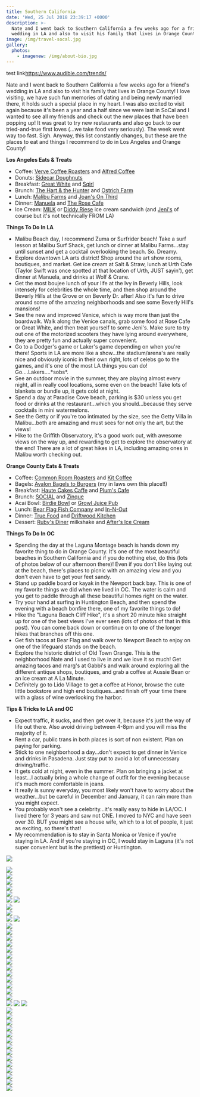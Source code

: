 ```yaml
---
title: Southern California
date: 'Wed, 25 Jul 2018 23:39:17 +0000'
description: >-
  Nate and I went back to Southern California a few weeks ago for a friend's
  wedding in LA and also to visit his family that lives in Orange County!
image: /img/travel-socal.jpg
gallery:
  photos:
    - imagenew: /img/about-bio.jpg
---
```

test link<https://www.audible.com/trends/>

Nate and I went back to Southern California a few weeks ago for a friend's wedding in LA and also to visit his family that lives in Orange County! I love visiting, we have such fun memories of dating and being newly married there, it holds such a special place in my heart. I was also excited to visit again because it's been a year and a half since we were last in SoCal and I wanted to see all my friends and check out the new places that have been popping up! It was great to try new restaurants and also go back to our tried-and-true first loves (...we take food very seriously). The week went way too fast. Sigh. Anyway, this list constantly changes, but these are the places to eat and things I recommend to do in Los Angeles and Orange County!

**Los Angeles Eats & Treats**

* Coffee: [Verve Coffee Roasters](https://www.instagram.com/vervecoffee/) and [Alfred Coffee](https://www.instagram.com/alfred/)
* Donuts: [Sidecar Doughnuts](https://www.instagram.com/sidecardoughnuts/)
* Breakfast: [Great White](https://www.instagram.com/greatwhitevenice/) and [Sqirl](https://www.instagram.com/sqirlla/)
* Brunch: [The Hart & the Hunter](https://www.instagram.com/handtheh/) and [Ostrich Farm](https://www.instagram.com/ostrichfarmla/)
* Lunch: [Malibu Farms](https://www.instagram.com/malibufarm/) and [Joan's On Third](https://www.instagram.com/joansonthird/)
* Dinner: [Manuela](https://www.instagram.com/manueladtla/) and [The Rose Cafe](https://www.instagram.com/therosevenice/)
* Ice Cream: [MILK](https://www.instagram.com/themilkshop_la/) or [Diddy Riese](https://www.instagram.com/diddyriese/) ice cream sandwich (and [Jeni's](https://www.instagram.com/jenisicecreams/) of course but it's not technically FROM LA)

**Things To Do In LA**

* Malibu Beach day, I recommend Zuma or Surfrider beach! Take a surf lesson at Malibu Surf Shack, get lunch or dinner at Malibu Farms...stay until sunset and get a cocktail overlooking the beach. So. Dreamy.
* Explore downtown LA arts district! Shop around the art show rooms, boutiques, and market. Get ice cream at Salt & Straw, lunch at Urth Cafe (Taylor Swift was once spotted at that location of Urth, JUST sayin'), get dinner at Manuela, and drinks at Wolf & Crane.
* Get the most boujee lunch of your life at the Ivy in Beverly Hills, look intensely for celebrities the whole time, and then shop around the Beverly Hills at the Grove or on Beverly Dr. after! Also it's fun to drive around some of the amazing neighborhoods and see some Beverly Hill's mansions!
* See the new and improved Venice, which is way more than just the boardwalk. Walk along the Venice canals, grab some food at Rose Cafe or Great White, and then treat yourself to some Jeni's. Make sure to try out one of the motorized scooters they have lying around everywhere, they are pretty fun and actually super convenient.
* Go to a Dodger's game or Laker's game depending on when you're there! Sports in LA are more like a show...the stadium/arena's are really nice and obviously iconic in their own right, lots of celebs go to the games, and it's one of the most LA things you can do! Go....Lakers....\*sobs\*.
* See an outdoor movie in the summer, they are playing almost every night, all in really cool locations, some even on the beach! Take lots of blankets or bundle up, it gets cold at night.
* Spend a day at Paradise Cove beach, parking is $30 unless you get food or drinks at the restaurant...which you should...because they serve cocktails in mini watermelons.
* See the Getty or if you're too intimated by the size, see the Getty Villa in Malibu...both are amazing and must sees for not only the art, but the views!
* Hike to the Griffith Observatory, it's a good work out, with awesome views on the way up, and rewarding to get to explore the observatory at the end! There are a lot of great hikes in LA, including amazing ones in Malibu worth checking out.

**Orange County Eats & Treats**

* Coffee: [Common Room Roasters](https://www.instagram.com/commonroomroasters/) and [Kit Coffee](https://www.instagram.com/kitcoffee/)
* Bagels: [Avalon Bagels to Burgers](https://www.yelp.com/biz/avalon-bagels-to-burgers-placentia-placentia) (my in laws own this place!!)
* Breakfast: [Haute Cakes Caffe](https://www.instagram.com/hautecakescaffe/) and [Plum's Cafe](https://www.instagram.com/plumscafe/)
* Brunch: [SOCIAL](https://www.instagram.com/socialcostamesa/) and [Zinque](https://www.instagram.com/zinque/)
* Acai Bowl: [Birdie Bowl](https://www.instagram.com/birdiejuicery/) or [Growl Juice Pub](https://www.instagram.com/growljuicepub/)
* Lunch: [Bear Flag Fish Company](https://www.instagram.com/bearflagfishco/) and [In-N-Out](https://www.instagram.com/innout/)
* Dinner: [True Food](https://www.instagram.com/true_food_kitchen/) and [Driftwood Kitchen](https://www.instagram.com/driftwoodkitchn/)
* Dessert: [Ruby's Diner](https://www.instagram.com/rubysdiner/) milkshake and [After's Ice Cream](https://www.instagram.com/aftersicecream/)

**Things To Do In OC**

* Spending the day at the Laguna Montage beach is hands down my favorite thing to do in Orange County. It's one of the most beautiful beaches in Southern California and if you do nothing else, do this (lots of photos below of our afternoon there)! Even if you don't like laying out at the beach, there's places to picnic with an amazing view and you don't even have to get your feet sandy.
* Stand up paddle board or kayak in the Newport back bay. This is one of my favorite things we did when we lived in OC. The water is calm and you get to paddle through all these beautiful homes right on the water.
* Try your hand at surfing in Huntington Beach, and then spend the evening with a beach bonfire there, one of my favorite things to do!
* Hike the "Laguna Beach Cliff Hike", it's a short 20 minute hike straight up for one of the best views I've ever seen (lots of photos of that in this post). You can come back down or continue on to one of the longer hikes that branches off this one.
* Get fish tacos at Bear Flag and walk over to Newport Beach to enjoy on one of the lifeguard stands on the beach.
* Explore the historic district of Old Town Orange. This is the neighborhood Nate and I used to live in and we love it so much! Get amazing tacos and marg's at Gabbi's and walk around exploring all the different antique shops, boutiques, and grab a coffee at Aussie Bean or an ice cream at A La Minute.
* Definitely go to Lido Village to get a coffee at Honor, browse the cute little bookstore and high end boutiques...and finish off your time there with a glass of wine overlooking the harbor.

**Tips & Tricks to LA and OC**

* Expect traffic, it sucks, and then get over it, because it's just the way of life out there. Also avoid driving between 4-8pm and you will miss the majority of it.
* Rent a car, public trans in both places is sort of non existent. Plan on paying for parking.
* Stick to one neighborhood a day...don't expect to get dinner in Venice and drinks in Pasadena. Just stay put to avoid a lot of unnecessary driving/traffic.
* It gets cold at night, even in the summer. Plan on bringing a jacket at least...I actually bring a whole change of outfit for the evening because it's much more comfortable in jeans.
* It really is sunny everyday, you most likely won't have to worry about the weather...but be careful in December and January, it can rain more than you might expect.
* You probably won't see a celebrity...it's really easy to hide in LA/OC. I lived there for 3 years and saw not ONE. I moved to NYC and have seen over 30. BUT you might see a house wife, which to a lot of people, it just as exciting, so there's that!
* My recommendation is to stay in Santa Monica or Venice if you're staying in LA. And if you're staying in OC, I would stay in Laguna (it's not super convenient but is the prettiest) or Huntington.

![](https://djh82r8xhqebh.cloudfront.net/uploads/2018/07/Cali_Blog-10.jpg) <div class="flex-ns mhn2-ns mb3"> <div class="ph2-ns w-50-ns"> ![](https://djh82r8xhqebh.cloudfront.net/uploads/2018/07/Cali_Blog-54.jpg)</div> <div class="ph2-ns w-50-ns"> ![](https://djh82r8xhqebh.cloudfront.net/uploads/2018/07/Cali_Blog-7.jpg)</div> </div> ![](https://djh82r8xhqebh.cloudfront.net/uploads/2018/07/Cali_Blog-12.jpg) <div class="flex-ns mhn2-ns mb3"> <div class="ph2-ns w-50-ns"> ![](https://djh82r8xhqebh.cloudfront.net/uploads/2018/07/Cali_Blog-6.jpg)</div> <div class="ph2-ns w-50-ns"> ![](https://djh82r8xhqebh.cloudfront.net/uploads/2018/07/Cali_Blog-8.jpg)</div> </div> ![](https://djh82r8xhqebh.cloudfront.net/uploads/2018/07/Cali_Blog-13.jpg) ![](https://djh82r8xhqebh.cloudfront.net/uploads/2018/07/Cali_Blog-15.jpg) <div class="flex-ns mhn2-ns mb3"> <div class="ph2-ns w-50-ns"> ![](https://djh82r8xhqebh.cloudfront.net/uploads/2018/07/Cali_Blog-3.jpg)</div> <div class="ph2-ns w-50-ns"> ![](https://djh82r8xhqebh.cloudfront.net/uploads/2018/07/Cali_Blog-4.jpg)</div> </div> ![](https://djh82r8xhqebh.cloudfront.net/uploads/2018/07/Cali_Blog-21.jpg) ![](https://djh82r8xhqebh.cloudfront.net/uploads/2018/07/Cali_Blog-22.jpg) <div class="flex-ns mhn2-ns mb3"> <div class="ph2-ns w-50-ns"> ![](https://djh82r8xhqebh.cloudfront.net/uploads/2018/07/Cali_Blog-24.jpg)</div> <div class="ph2-ns w-50-ns"> ![](https://djh82r8xhqebh.cloudfront.net/uploads/2018/07/Cali_Blog-25.jpg)</div> </div> ![](https://djh82r8xhqebh.cloudfront.net/uploads/2018/07/Cali_Blog-23.jpg) <div class="flex-ns mhn2-ns mb3"> <div class="ph2-ns w-50-ns"> ![](https://djh82r8xhqebh.cloudfront.net/uploads/2018/07/Cali_Blog-17.jpg)</div> <div class="ph2-ns w-50-ns"> ![](https://djh82r8xhqebh.cloudfront.net/uploads/2018/07/Cali_Blog-18.jpg)</div> </div> <div class="flex-ns mhn2-ns mb3"> <div class="ph2-ns w-50-ns"> ![](https://djh82r8xhqebh.cloudfront.net/uploads/2018/07/Cali_Blog-19.jpg)</div> <div class="ph2-ns w-50-ns"> ![](https://djh82r8xhqebh.cloudfront.net/uploads/2018/07/Cali_Blog-2.jpg)</div> </div> ![](https://djh82r8xhqebh.cloudfront.net/uploads/2018/07/Cali_Blog-29.jpg) <div class="flex-ns mhn2-ns mb3"> <div class="ph2-ns w-50-ns"> ![](https://djh82r8xhqebh.cloudfront.net/uploads/2018/07/Cali_Blog-32.jpg)</div> <div class="ph2-ns w-50-ns"> ![](https://djh82r8xhqebh.cloudfront.net/uploads/2018/07/Cali_Blog-33.jpg)</div> </div> ![](https://djh82r8xhqebh.cloudfront.net/uploads/2018/07/Cali_Blog-26.jpg) <div class="flex-ns mhn2-ns mb3"> <div class="ph2-ns w-50-ns"> ![](https://djh82r8xhqebh.cloudfront.net/uploads/2018/07/Cali_Blog-39.jpg)</div> <div class="ph2-ns w-50-ns"> ![](https://djh82r8xhqebh.cloudfront.net/uploads/2018/07/Cali_Blog-35.jpg)</div> </div> ![](https://djh82r8xhqebh.cloudfront.net/uploads/2018/07/Cali_Blog-30.jpg) ![](https://djh82r8xhqebh.cloudfront.net/uploads/2018/07/Cali_Blog-34.jpg) ![](https://djh82r8xhqebh.cloudfront.net/uploads/2018/07/Cali_Blog-37.jpg) <div class="flex-ns mhn2-ns mb3"> <div class="ph2-ns w-50-ns"> ![](https://djh82r8xhqebh.cloudfront.net/uploads/2018/07/Cali_Blog-41.jpg)</div> <div class="ph2-ns w-50-ns"> ![](https://djh82r8xhqebh.cloudfront.net/uploads/2018/07/Cali_Blog-43.jpg)</div> </div> <div class="flex-ns mhn2-ns mb3"> <div class="ph2-ns w-50-ns"> ![](https://djh82r8xhqebh.cloudfront.net/uploads/2018/07/Cali_Blog-44.jpg)</div> <div class="ph2-ns w-50-ns"> ![](https://djh82r8xhqebh.cloudfront.net/uploads/2018/07/Cali_Blog-42.jpg)</div> </div> <div class="flex-ns mhn2-ns mb3"> <div class="ph2-ns w-50-ns"> ![](https://djh82r8xhqebh.cloudfront.net/uploads/2018/07/Cali_Blog-38.jpg)</div> <div class="ph2-ns w-50-ns"> ![](https://djh82r8xhqebh.cloudfront.net/uploads/2018/07/Cali_Blog-45.jpg)</div> </div> <div class="flex-ns mhn2-ns mb3"> <div class="ph2-ns w-50-ns"> ![](https://djh82r8xhqebh.cloudfront.net/uploads/2018/07/Cali_Blog-40.jpg)</div> <div class="ph2-ns w-50-ns"> ![](https://djh82r8xhqebh.cloudfront.net/uploads/2018/07/Cali_Blog-5.jpg)</div> </div> ![](https://djh82r8xhqebh.cloudfront.net/uploads/2018/07/Cali_Blog-51.jpg) <div class="flex-ns mhn2-ns mb3"> <div class="ph2-ns w-50-ns"> ![](https://djh82r8xhqebh.cloudfront.net/uploads/2018/07/Cali_Blog-47.jpg)</div> <div class="ph2-ns w-50-ns"> ![](https://djh82r8xhqebh.cloudfront.net/uploads/2018/07/Cali_Blog-48.jpg)</div> </div> <div class="flex-ns mhn2-ns mb3"> <div class="ph2-ns w-50-ns"> ![](https://djh82r8xhqebh.cloudfront.net/uploads/2018/07/Cali_Blog-49.jpg)</div> <div class="ph2-ns w-50-ns"> ![](https://djh82r8xhqebh.cloudfront.net/uploads/2018/07/Cali_Blog-50.jpg)</div> </div> ![](https://djh82r8xhqebh.cloudfront.net/uploads/2018/07/Cali_Blog-1.jpg)
